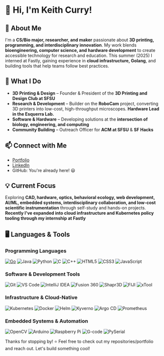 # 👋 Hi, I'm Keith Curry!

## 🚀 **About Me**  
I'm a **CS/Bio major, researcher, and maker** passionate about **3D printing, programming, and interdisciplinary innovation**. My work blends **bioengineering, computer science, and hardware development** to create accessible technology for research and education. This summer (2025) I interned at Fastly, gaining experience in **cloud infrastructure, Golang**,  and building tools that help teams follow best practices.

## 🔧 **What I Do**

- **3D Printing & Design** – Founder & President of the **3D Printing and Design Club at SFSU**
- **Research & Development** – Builder on the **RoboCam** project, converting 3D printers into low-cost, high-throughput microscopes. **Hardware Lead in the Esquerra Lab.**  
- **Software & Hardware** – Developing solutions at the **intersection of biology, engineering, and computing**
- **Community Building** – Outreach Officer for **ACM at SFSU** & **SF Hacks**

## 📫 **Connect with Me**

- [Portfolio](https://www.keifh.com)
- [LinkedIn](https://www.linkedin.com/in/keithcurrysf/)
- GitHub: You're already here! 😃

## 💡 **Current Focus**  
Exploring **CAD, hardware, optics, behavioral ecology, web development, AI/ML, embedded systems, interdisciplinary collaboration, and low-cost scientific instrumentation** through self-study and hands-on projects. **Recently I've expanded into cloud infrastructure and Kubernetes policy tooling through my internship at Fastly**

## 🖥️ **Languages & Tools**

### **Programming Languages**  
[![Go](https://img.shields.io/badge/Go-00ADD8?style=for-the-badge&logo=go&logoColor=white)](https://go.dev)
![Java](https://img.shields.io/badge/Java-007396?style=for-the-badge&logo=java&logoColor=white)
![Python](https://img.shields.io/badge/Python-3776AB?style=for-the-badge&logo=python&logoColor=white)
![C](https://img.shields.io/badge/C-00599C?style=for-the-badge&logo=c&logoColor=white)
![C++](https://img.shields.io/badge/C++-00599C?style=for-the-badge&logo=c%2B%2B&logoColor=white)
![HTML5](https://img.shields.io/badge/HTML5-E34F26?style=for-the-badge&logo=html5&logoColor=white)
![CSS3](https://img.shields.io/badge/CSS3-1572B6?style=for-the-badge&logo=css3&logoColor=white)
![JavaScript](https://img.shields.io/badge/JavaScript-F7DF1E?style=for-the-badge&logo=javascript&logoColor=black)

### **Software & Development Tools**
![Git](https://img.shields.io/badge/Git-F05032?style=for-the-badge&logo=git&logoColor=white)
![VS Code](https://img.shields.io/badge/VS_Code-007ACC?style=for-the-badge&logo=visualstudiocode&logoColor=white)
![IntelliJ IDEA](https://img.shields.io/badge/IntelliJ-000000?style=for-the-badge&logo=intellijidea&logoColor=white)
![Fusion 360](https://img.shields.io/badge/Fusion_360-FA7814?style=for-the-badge&logo=autodesk&logoColor=white)
![Shapr3D](https://img.shields.io/badge/Shapr3D-2088FF?style=for-the-badge&logo=shapr3d&logoColor=white)
![FIJI](https://img.shields.io/badge/FIJI-B200FF?style=for-the-badge&logo=ImageJ&logoColor=white)
![xTool](https://img.shields.io/badge/xTool-00ADEF?style=for-the-badge&logoColor=white)

### **Infrastructure & Cloud-Native**
![Kubernetes](https://img.shields.io/badge/Kubernetes-326CE5?style=for-the-badge&logo=kubernetes&logoColor=white)
![Docker](https://img.shields.io/badge/Docker-2496ED?style=for-the-badge&logo=docker&logoColor=white)
![Helm](https://img.shields.io/badge/Helm-0F1689?style=for-the-badge&logo=helm&logoColor=white)
![Kyverno](https://img.shields.io/badge/Kyverno-204ECF?style=for-the-badge&logo=kyverno&logoColor=white)
![Argo CD](https://img.shields.io/badge/Argo%20CD-EF4444?style=for-the-badge&logo=argo&logoColor=white)
![Prometheus](https://img.shields.io/badge/Prometheus-E6522C?style=for-the-badge&logo=prometheus&logoColor=white)


### **Embedded Systems & Automation**
![OpenCV](https://img.shields.io/badge/OpenCV-5C3EE8?style=for-the-badge&logo=opencv&logoColor=white)
![Arduino](https://img.shields.io/badge/Arduino-00979D?style=for-the-badge&logo=arduino&logoColor=white)
![Raspberry Pi](https://img.shields.io/badge/Raspberry_Pi-C51A4A?style=for-the-badge&logo=raspberrypi&logoColor=white)
![G-code](https://img.shields.io/badge/G--code-00ADEF?style=for-the-badge&logo=reprap&logoColor=white)
![PySerial](https://img.shields.io/badge/PySerial-3776AB?style=for-the-badge&logo=python&logoColor=white)


Thanks for stopping by! ⭐ Feel free to check out my repositories/portfolio and reach out. Let's build something cool!


<!--
**Keiferton/Keiferton** is a ✨ _special_ ✨ repository because its `README.md` (this file) appears on your GitHub profile.

Here are some ideas to get you started:

- 🔭 I’m currently working on ...
- 🌱 I’m currently learning ...
- 👯 I’m looking to collaborate on ...
- 🤔 I’m looking for help with ...
- 💬 Ask me about ...
- 📫 How to reach me: ...
- 😄 Pronouns: ...
- ⚡ Fun fact: ...
-->
